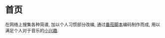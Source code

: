 # 首页

在网络上搜集各种简谱, 加以个人习惯部分改编, 通过[番茄脚本](http://jianpu99.net/)编码制作而成, 用以满足个人对于音乐的[小兴趣](https://www.yuque.com/gendloop/livingnotes/tnoauv7owsorabbk).
